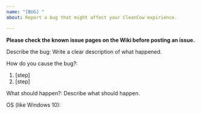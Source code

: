 ```yaml
---
name: "[BUG] "
about: Report a bug that might affect your CleanCow expirience.

---
```


**Please check the known issue pages on the Wiki before posting an issue.**

Describe the bug:
Write a clear description of what happened.

How do you cause the bug?:
1. [step]
2. [step]

What should happen?:
Describe what should happen.

OS (like Windows 10):
